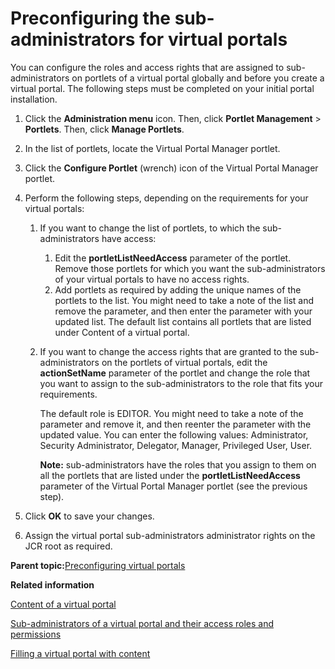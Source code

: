 # Preconfiguring the sub-administrators for virtual portals

You can configure the roles and access rights that are assigned to sub-administrators on portlets of a virtual portal globally and before you create a virtual portal. The following steps must be completed on your initial portal installation.

1.  Click the **Administration menu** icon. Then, click **Portlet Management** \> **Portlets**. Then, click **Manage Portlets**.

2.  In the list of portlets, locate the Virtual Portal Manager portlet.

3.  Click the **Configure Portlet** \(wrench\) icon of the Virtual Portal Manager portlet.

4.  Perform the following steps, depending on the requirements for your virtual portals:

    1.  If you want to change the list of portlets, to which the sub-administrators have access:

        1.  Edit the **portletListNeedAccess** parameter of the portlet. Remove those portlets for which you want the sub-administrators of your virtual portals to have no access rights.
        2.  Add portlets as required by adding the unique names of the portlets to the list. You might need to take a note of the list and remove the parameter, and then enter the parameter with your updated list.
        The default list contains all portlets that are listed under Content of a virtual portal.

    2.  If you want to change the access rights that are granted to the sub-administrators on the portlets of virtual portals, edit the **actionSetName** parameter of the portlet and change the role that you want to assign to the sub-administrators to the role that fits your requirements.

        The default role is EDITOR. You might need to take a note of the parameter and remove it, and then reenter the parameter with the updated value. You can enter the following values: Administrator, Security Administrator, Delegator, Manager, Privileged User, User.

        **Note:** sub-administrators have the roles that you assign to them on all the portlets that are listed under the **portletListNeedAccess** parameter of the Virtual Portal Manager portlet \(see the previous step\).

5.  Click **OK** to save your changes.

6.  Assign the virtual portal sub-administrators administrator rights on the JCR root as required.


**Parent topic:**[Preconfiguring virtual portals](../admin-system/advp_precfg.md)

**Related information**  


[Content of a virtual portal](../admin-system/advppln_content.md)

[Sub-administrators of a virtual portal and their access roles and permissions](../admin-system/advppln_roles_subadm.md)

[Filling a virtual portal with content](../admin-system/advp_tsk_fill_content.md)

